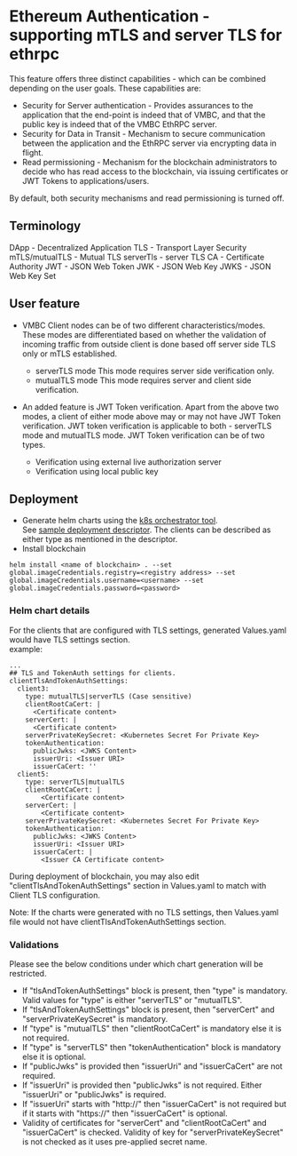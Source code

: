 # Ethereum Authentication - supporting mTLS and server TLS for ethrpc
This feature offers three distinct capabilities - which can be combined depending on the user goals. These capabilities are:
- Security for Server authentication - Provides assurances to the application that the end-point is indeed that of VMBC, and that the public key is indeed that of the VMBC EthRPC server.
- Security for Data in Transit - Mechanism to secure communication between the application and the EthRPC server via encrypting data in flight.
- Read permissioning - Mechanism for the blockchain administrators to decide who has read access to the blockchain, via issuing certificates or JWT Tokens to applications/users.

By default, both security mechanisms and read permissioning is turned off.

## Terminology
DApp - Decentralized Application
TLS - Transport Layer Security
mTLS/mutualTLS - Mutual TLS
serverTls - server TLS
CA - Certificate Authority
JWT - JSON Web Token
JWK - JSON Web Key
JWKS - JSON Web Key Set

## User feature
- VMBC Client nodes can be of two different characteristics/modes. These modes are differentiated based on whether the validation of incoming traffic from outside client is done based off server side TLS only or mTLS established.
  - serverTLS mode
    This mode requires server side verification only.
  - mutualTLS mode
    This mode requires server and client side verification.

- An added feature is JWT Token verification. Apart from the above two modes, a client of either mode above may or may not have JWT Token verification. JWT token verification is applicable to both - serverTLS mode and mutualTLS mode. JWT Token verification can be of two types.
  - Verification using external live authorization server
  - Verification using local public key
  
## Deployment
- Generate helm charts using the [k8s orchestrator tool](./../helm-chart).\
See [sample deployment descriptor](./sample-descriptors/deployment.json). The clients can be described as either type as mentioned in the descriptor.
- Install blockchain
```
helm install <name of blockchain> . --set global.imageCredentials.registry=<registry address> --set global.imageCredentials.username=<username> --set global.imageCredentials.password=<password>
```

### Helm chart details
For the clients that are configured with TLS settings, generated Values.yaml would have TLS settings section.\
example:
```
...
## TLS and TokenAuth settings for clients.
clientTlsAndTokenAuthSettings:
  client3:
    type: mutualTLS|serverTLS (Case sensitive)
    clientRootCaCert: |
      <Certificate content>
    serverCert: |
      <Certificate content>
    serverPrivateKeySecret: <Kubernetes Secret For Private Key>
    tokenAuthentication:
      publicJwks: <JWKS Content>
      issuerUri: <Issuer URI>
      issuerCaCert: ''
  client5:
    type: serverTLS|mutualTLS
    clientRootCaCert: |
        <Certificate content>
    serverCert: |
        <Certificate content>
    serverPrivateKeySecret: <Kubernetes Secret For Private Key>
    tokenAuthentication:
      publicJwks: <JWKS Content>
      issuerUri: <Issuer URI>
      issuerCaCert: |
        <Issuer CA Certificate content>
```      
During deployment of blockchain, you may also edit "clientTlsAndTokenAuthSettings" section in Values.yaml to match with Client TLS configuration.

Note: If the charts were generated with no TLS settings, then Values.yaml file would not have clientTlsAndTokenAuthSettings section.

### Validations
Please see the below conditions under which chart generation will be restricted.
- If "tlsAndTokenAuthSettings" block is present, then "type" is mandatory. Valid values for "type" is either "serverTLS" or "mutualTLS".
- If "tlsAndTokenAuthSettings" block is present, then "serverCert" and "serverPrivateKeySecret" is mandatory.
- If "type" is "mutualTLS" then "clientRootCaCert" is mandatory else it is not required.
- If "type" is "serverTLS" then "tokenAuthentication" block is mandatory else it is optional.
- If "publicJwks" is provided then "issuerUri" and "issuerCaCert" are not required.
- If "issuerUri" is provided then "publicJwks" is not required. Either "issuerUri" or "publicJwks" is required.
- If "issuerUri" starts with "http://" then "issuerCaCert" is not required but if it starts with "https://" then "issuerCaCert" is optional.
- Validity of certificates for "serverCert" and "clientRootCaCert" and "issuerCaCert" is checked. Validity of key for "serverPrivateKeySecret" is not checked as it uses pre-applied secret name.
